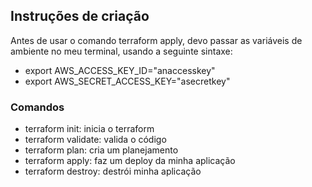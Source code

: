 ## Instruções de criação

Antes de usar o comando terraform apply, devo passar as variáveis de ambiente no meu terminal, usando a seguinte sintaxe:

- export AWS_ACCESS_KEY_ID="anaccesskey"
- export AWS_SECRET_ACCESS_KEY="asecretkey"

### Comandos
- terraform init: inicia o terraform
- terraform validate: valida o código
- terraform plan: cria um planejamento
- terraform apply: faz um deploy da minha aplicação
- terraform destroy: destrói minha aplicação

